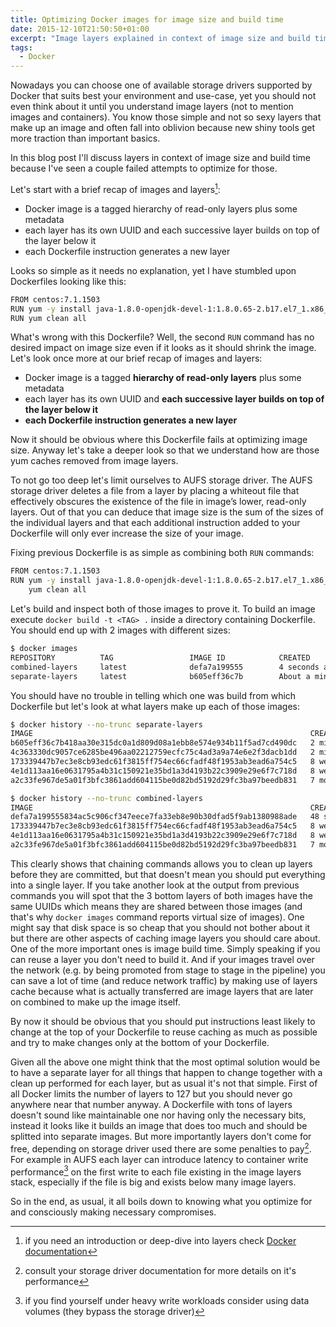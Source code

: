 ```yaml
---
title: Optimizing Docker images for image size and build time
date: 2015-12-10T21:50:50+01:00
excerpt: "Image layers explained in context of image size and build time"
tags:
  - Docker
---
```


Nowadays you can choose one of available storage drivers supported by Docker that suits best your environment and use-case, yet you should not even think about it until you understand image layers (not to mention images and containers).
You know those simple and not so sexy layers that make up an image and often fall into oblivion because new shiny tools get more traction than important basics.

In this blog post I'll discuss layers in context of image size and build time because I've seen a couple failed attempts to optimize for those.

Let's start with a brief recap of images and layers[^1]:

- Docker image is a tagged hierarchy of read-only layers plus some metadata
- each layer has its own UUID and each successive layer builds on top of the layer below it
- each Dockerfile instruction generates a new layer

Looks so simple as it needs no explanation, yet I have stumbled upon Dockerfiles looking like this:

```sh
FROM centos:7.1.1503
RUN yum -y install java-1.8.0-openjdk-devel-1:1.8.0.65-2.b17.el7_1.x86_64
RUN yum clean all
```

What's wrong with this Dockerfile?
Well, the second `RUN` command has no desired impact on image size even if it looks as it should shrink the image.
Let's look once more at our brief recap of images and layers:

- Docker image is a tagged **hierarchy of read-only layers** plus some metadata
- each layer has its own UUID and **each successive layer builds on top of the layer below it**
- **each Dockerfile instruction generates a new layer**

Now it should be obvious where this Dockerfile fails at optimizing image size.
Anyway let's take a deeper look so that we understand how are those yum caches removed from image layers.

To not go too deep let's limit ourselves to AUFS storage driver.
The AUFS storage driver deletes a file from a layer by placing a whiteout file that effectively obscures the existence of the file in image’s lower, read-only layers.
Out of that you can deduce that image size is the sum of the sizes of the individual layers and that each additional instruction added to your Dockerfile will only ever increase the size of your image.

Fixing previous Dockerfile is as simple as combining both `RUN` commands:

```sh
FROM centos:7.1.1503
RUN yum -y install java-1.8.0-openjdk-devel-1:1.8.0.65-2.b17.el7_1.x86_64 && \
    yum clean all
```

Let's build and inspect both of those images to prove it.
To build an image execute `docker build -t <TAG> .` inside a directory containing Dockerfile.
You should end up with 2 images with different sizes:

```sh
$ docker images
REPOSITORY          TAG                 IMAGE ID            CREATED              VIRTUAL SIZE
combined-layers     latest              defa7a199555        4 seconds ago        407 MB
separate-layers     latest              b605eff36c7b        About a minute ago   471.8 MB
```

You should have no trouble in telling which one was build from which Dockerfile but let's look at what layers make up each of those images:

```sh
$ docker history --no-trunc separate-layers
IMAGE                                                              CREATED             CREATED BY                                                                                         SIZE
b605eff36c7b418aa30e315dc0a1d809d08a1ebb8e574e934b11f5ad7cd490dc   2 minutes ago       /bin/sh -c yum clean all                                                                           2.277 MB
4c363330dc9057ce6285be496aa02212759ecfc75c4ad3a9a74e6e2f3dacb1dd   2 minutes ago       /bin/sh -c yum -y install java-1.8.0-openjdk-devel-1:1.8.0.65-2.b17.el7_1.x86_64                   257.5 MB
173339447b7ec3e8cb93edc61f3815ff754ec66cfadf48f1953ab3ead6a754c5   8 weeks ago         /bin/sh -c #(nop) CMD ["/bin/bash"]                                                                0 B
4e1d113aa16e0631795a4b31c150921e35bd1a3d4193b22c3909e29e6f7c718d   8 weeks ago         /bin/sh -c #(nop) ADD file:d68b6041059c394e0f95effd6517765405402b4302fe16cf864f658ba8b25a97 in /   212.1 MB
a2c33fe967de5a01f3bfc3861add604115be0d82bd5192d29fc3ba97beedb831   7 months ago        /bin/sh -c #(nop) MAINTAINER The CentOS Project <cloud-ops@centos.org> - ami_creator               0 B
```

```sh
$ docker history --no-trunc combined-layers
IMAGE                                                              CREATED             CREATED BY                                                                                              SIZE
defa7a199555834ac5c906cf347eece7fa33eb8e90b30dfad5f9ab1380988ade   48 seconds ago      /bin/sh -c yum -y install java-1.8.0-openjdk-devel-1:1.8.0.65-2.b17.el7_1.x86_64 &&     yum clean all   195 MB
173339447b7ec3e8cb93edc61f3815ff754ec66cfadf48f1953ab3ead6a754c5   8 weeks ago         /bin/sh -c #(nop) CMD ["/bin/bash"]                                                                     0 B
4e1d113aa16e0631795a4b31c150921e35bd1a3d4193b22c3909e29e6f7c718d   8 weeks ago         /bin/sh -c #(nop) ADD file:d68b6041059c394e0f95effd6517765405402b4302fe16cf864f658ba8b25a97 in /        212.1 MB
a2c33fe967de5a01f3bfc3861add604115be0d82bd5192d29fc3ba97beedb831   7 months ago        /bin/sh -c #(nop) MAINTAINER The CentOS Project <cloud-ops@centos.org> - ami_creator                    0 B
```

This clearly shows that chaining commands allows you to clean up layers before they are committed, but that doesn't mean you should put everything into a single layer.
If you take another look at the output from previous commands you will spot that the 3 bottom layers of both images have the same UUIDs which means they are shared between those images (and that's why `docker images` command reports virtual size of images).
One might say that disk space is so cheap that you should not bother about it but there are other aspects of caching image layers you should care about.
One of the more important ones is image build time.
Simply speaking if you can reuse a layer you don't need to build it.
And if your images travel over the network (e.g. by being promoted from stage to stage in the pipeline) you can save a lot of time (and reduce network traffic) by making use of layers cache because what is actually transferred are image layers that are later on combined to make up the image itself.

By now it should be obvious that you should put instructions least likely to change at the top of your Dockerfile to reuse caching as much as possible and try to make changes only at the bottom of your Dockerfile.

Given all the above one might think that the most optimal solution would be to have a separate layer for all things that happen to change together with a clean up performed for each layer, but as usual it's not that simple.
First of all Docker limits the number of layers to 127 but you should never go anywhere near that number anyway.
A Dockerfile with tons of layers doesn't sound like maintainable one nor having only the necessary bits, instead it looks like it builds an image that does too much and should be splitted into separate images.
But more importantly layers don't come for free, depending on storage driver used there are some penalties to pay[^2].
For example in AUFS each layer can introduce latency to container write performance[^3] on the first write to each file existing in the image layers stack, especially if the file is big and exists below many image layers.

So in the end, as usual, it all boils down to knowing what you optimize for and consciously making necessary compromises.

[^1]: if you need an introduction or deep-dive into layers check [Docker documentation](https://docs.docker.com/)
[^2]: consult your storage driver documentation for more details on it's performance
[^3]: if you find yourself under heavy write workloads consider using data volumes (they bypass the storage driver)
